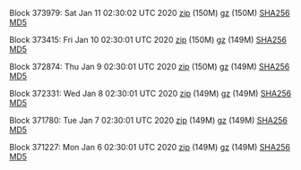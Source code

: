 Block 373979: Sat Jan 11 02:30:02 UTC 2020 [zip](https://files.01coin.io/mainnet/2020-01-11/bootstrap.dat.zip) (150M) [gz](https://files.01coin.io/mainnet/2020-01-11/bootstrap.dat.tar.gz) (150M) [SHA256](https://files.01coin.io/mainnet/2020-01-11/sha256.txt) [MD5](https://files.01coin.io/mainnet/2020-01-11/md5.txt)

Block 373415: Fri Jan 10 02:30:01 UTC 2020 [zip](https://files.01coin.io/mainnet/2020-01-10/bootstrap.dat.zip) (150M) [gz](https://files.01coin.io/mainnet/2020-01-10/bootstrap.dat.tar.gz) (149M) [SHA256](https://files.01coin.io/mainnet/2020-01-10/sha256.txt) [MD5](https://files.01coin.io/mainnet/2020-01-10/md5.txt)

Block 372874: Thu Jan  9 02:30:01 UTC 2020 [zip](https://files.01coin.io/mainnet/2020-01-09/bootstrap.dat.zip) (150M) [gz](https://files.01coin.io/mainnet/2020-01-09/bootstrap.dat.tar.gz) (149M) [SHA256](https://files.01coin.io/mainnet/2020-01-09/sha256.txt) [MD5](https://files.01coin.io/mainnet/2020-01-09/md5.txt)

Block 372331: Wed Jan  8 02:30:01 UTC 2020 [zip](https://files.01coin.io/mainnet/2020-01-08/bootstrap.dat.zip) (149M) [gz](https://files.01coin.io/mainnet/2020-01-08/bootstrap.dat.tar.gz) (149M) [SHA256](https://files.01coin.io/mainnet/2020-01-08/sha256.txt) [MD5](https://files.01coin.io/mainnet/2020-01-08/md5.txt)

Block 371780: Tue Jan  7 02:30:01 UTC 2020 [zip](https://files.01coin.io/mainnet/2020-01-07/bootstrap.dat.zip) (149M) [gz](https://files.01coin.io/mainnet/2020-01-07/bootstrap.dat.tar.gz) (149M) [SHA256](https://files.01coin.io/mainnet/2020-01-07/sha256.txt) [MD5](https://files.01coin.io/mainnet/2020-01-07/md5.txt)

Block 371227: Mon Jan  6 02:30:01 UTC 2020 [zip](https://files.01coin.io/mainnet/2020-01-06/bootstrap.dat.zip) (149M) [gz](https://files.01coin.io/mainnet/2020-01-06/bootstrap.dat.tar.gz) (149M) [SHA256](https://files.01coin.io/mainnet/2020-01-06/sha256.txt) [MD5](https://files.01coin.io/mainnet/2020-01-06/md5.txt)
